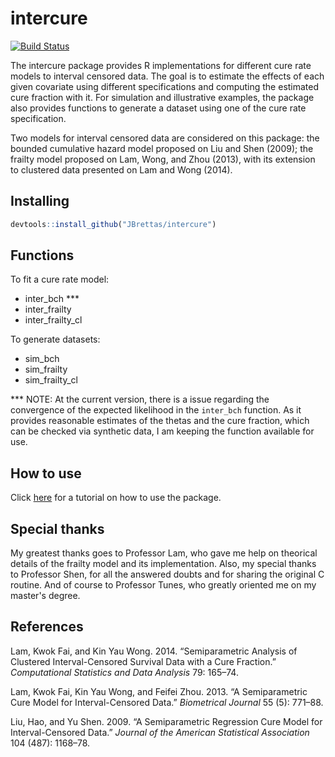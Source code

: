 <!-- README.md is generated from README.Rmd. Please edit that file -->
intercure
=========

[![Build Status](https://travis-ci.org/JBrettas/intercure.svg?branch=master)](https://travis-ci.org/JBrettas/intercure)

The intercure package provides R implementations for different cure rate models to interval censored data. The goal is to estimate the effects of each given covariate using different specifications and computing the estimated cure fraction with it. For simulation and illustrative examples, the package also provides functions to generate a dataset using one of the cure rate specification.

Two models for interval censored data are considered on this package: the bounded cumulative hazard model proposed on Liu and Shen (2009); the frailty model proposed on Lam, Wong, and Zhou (2013), with its extension to clustered data presented on Lam and Wong (2014).

Installing
----------

``` r
devtools::install_github("JBrettas/intercure")
```

Functions
---------

To fit a cure rate model:

-   inter\_bch \*\*\*
-   inter\_frailty
-   inter\_frailty\_cl

To generate datasets:

-   sim\_bch
-   sim\_frailty
-   sim\_frailty\_cl

\*\*\* NOTE: At the current version, there is a issue regarding the convergence of the expected likelihood in the `inter_bch` function. As it provides reasonable estimates of the thetas and the cure fraction, which can be checked via synthetic data, I am keeping the function available for use.

How to use
----------

Click [here](http://rpubs.com/JBrettas/howtointercure) for a tutorial on how to use the package.

Special thanks
--------------

My greatest thanks goes to Professor Lam, who gave me help on theorical details of the frailty model and its implementation. Also, my special thanks to Professor Shen, for all the answered doubts and for sharing the original C routine. And of course to Professor Tunes, who greatly oriented me on my master's degree.

References
----------

Lam, Kwok Fai, and Kin Yau Wong. 2014. “Semiparametric Analysis of Clustered Interval-Censored Survival Data with a Cure Fraction.” *Computational Statistics and Data Analysis* 79: 165–74.

Lam, Kwok Fai, Kin Yau Wong, and Feifei Zhou. 2013. “A Semiparametric Cure Model for Interval-Censored Data.” *Biometrical Journal* 55 (5): 771–88.

Liu, Hao, and Yu Shen. 2009. “A Semiparametric Regression Cure Model for Interval-Censored Data.” *Journal of the American Statistical Association* 104 (487): 1168–78.

